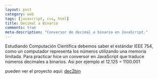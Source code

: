 ```yaml
---
layout: post
category: web
tags: [javascript, css, html]
title: Decimal a Binario
comments: true
meta-description: "Conversor de decimal a binario en JavaScript."
---
```


Estudiando Computación Científica debemos saber el estándar IEEE 754, como un computador representa los números utilizando una memoria limitada. Para practicar hice un conversor en JavaScript que traduce números decimales a binarios.
Asi por ejemplo el 12.125 = 1100.001

pueden ver el proyecto aqui: <a href="/dec2bin" target="_blank">dec2bin</a>